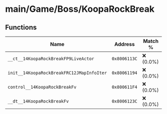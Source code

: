 # main/Game/Boss/KoopaRockBreak

## Functions

| Name | Address | Match % |
|------|---------|---------|
| `__ct__14KoopaRockBreakFP9LiveActor` | `0x8006113C` | :x: (0.0%) |
| `init__14KoopaRockBreakFRC12JMapInfoIter` | `0x80061194` | :x: (0.0%) |
| `control__14KoopaRockBreakFv` | `0x800611F4` | :x: (0.0%) |
| `__dt__14KoopaRockBreakFv` | `0x8006123C` | :x: (0.0%) |
